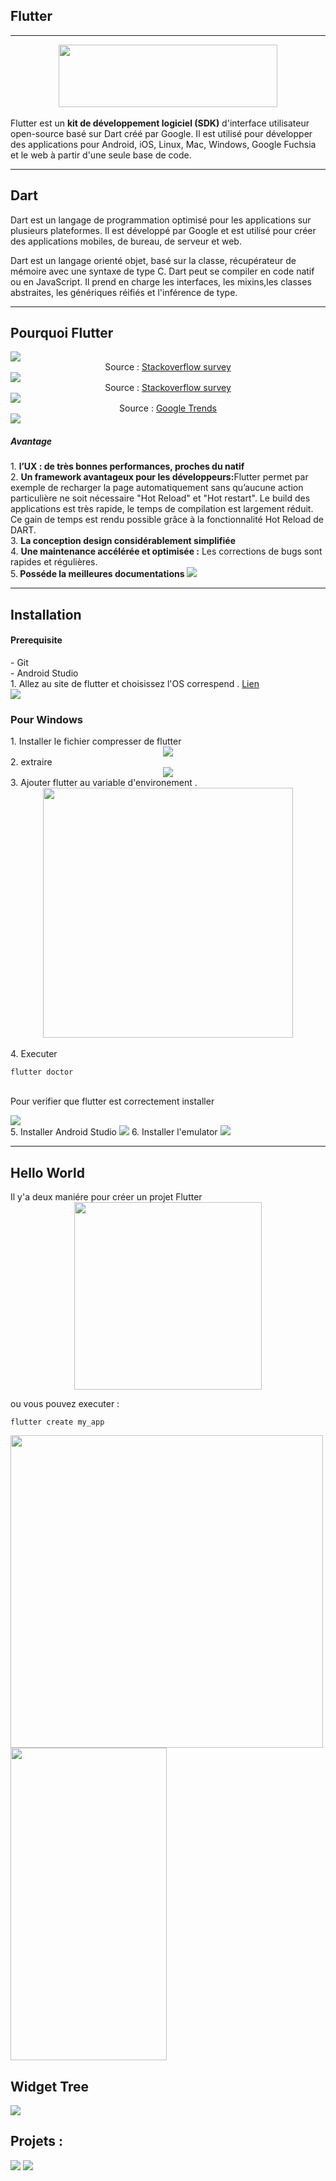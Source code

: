 <h2>Flutter</h2>
<hr>
<center><img width="350" height="100" src="https://upload.wikimedia.org/wikipedia/commons/1/17/Google-flutter-logo.png"/></center><br/>
Flutter est un <strong> kit de développement logiciel (SDK)</strong> d'interface utilisateur open-source basé sur Dart créé par Google. Il est utilisé pour développer des applications pour Android, iOS, Linux, Mac, Windows, Google Fuchsia et le web à partir d'une seule base de code.
</div>
<hr>
<h2>Dart</h2>
<p>Dart est un langage de programmation optimisé pour les applications sur plusieurs plateformes. Il est développé par Google et est utilisé pour créer des applications mobiles, de bureau, de serveur et web.

Dart est un langage orienté objet, basé sur la classe, récupérateur de mémoire avec une syntaxe de type C. Dart peut se compiler en code natif ou en JavaScript. Il prend en charge les interfaces, les mixins,les classes abstraites, les génériques réifiés et l'inférence de type.</p>


<hr>
<h2>Pourquoi Flutter </h2>
<img  src="src/img/Capture%20d’écran%202022-01-31%20124736.png"/>
<center> Source :  <a href="https://insights.stackoverflow.com/survey/2021#most-loved-dreaded-and-wanted-language-love-dread">Stackoverflow survey</a></center>

<img  src="src/img/Capture%20d’écran%202022-01-31%20124816.png"/>
<center> Source :  <a href="https://insights.stackoverflow.com/survey/2021#most-loved-dreaded-and-wanted-language-love-dread">Stackoverflow survey</a></center>

<img  src="src/img/Capture%20d’écran%202022-01-31%20125053.png"/>
<center> Source :  <a href="https://trends.google.fr/trends/explore?q=%2Fg%2F11f03_rzbg,%2Fg%2F11h03gfxy9">Google Trends</a></center>

<img src="https://www.appstud.com/wp-content/uploads/2020/12/Flutter-3-compressey.png"/>
<h5>Avantage</h5>
1.  <strong>l’UX : de très bonnes performances, proches du natif</strong> <br/>
2.  <strong>Un framework avantageux pour les développeurs:</strong>Flutter permet par exemple de recharger la page automatiquement sans qu’aucune action particulière ne soit nécessaire "Hot Reload" et "Hot restart".
Le build des applications est très rapide, le temps de compilation est largement réduit. Ce gain de temps est rendu possible grâce à la fonctionnalité Hot Reload de DART.<br/>
3. <strong>La conception design considérablement simplifiée </strong><br/>
4. <strong>Une maintenance accélérée et optimisée :</strong> Les corrections de bugs sont rapides et régulières.<br/>
5.<strong> Posséde la meilleures documentations </strong>
<img  src="src/gif/20220131_131332.gif"/>


<hr>
<h2>Installation</h2>
<h4>Prerequisite</h4>
- Git <br/>
- Android Studio <br/>
1. Allez au site de flutter et choisissez l'OS correspend . <a href="https://docs.flutter.dev/get-started/install">Lien</a><br/>
<img display="block" src="src/img/Capture%20d’écran%202022-01-30%20205503.png"/><br/>
<h3>Pour Windows</h3>
1. Installer le fichier compresser de flutter
<center><img  src="src/img/Capture%20d’écran%202022-01-30%20210257.png"/></center>
2. extraire 
<center><img  src="src/img/Capture%20d’écran%202022-01-30%20210602.png"/></center>
3. Ajouter flutter au variable d'environement .<br/>
<center><img  width="400" height="400"  src="src/img/Capture%20d’écran%202022-01-30%20210754.png"/></center><br/>
4. Executer

```
flutter doctor
```
<br/>
Pour verifier que flutter est correctement installer



<img   src="src/img/Capture%20d’écran%202022-01-30%20211042.png"/><br/>
5. Installer Android Studio
<img  src="src/img/Capture%20d’écran%202022-01-30%20212236.png"/>
6. Installer l'emulator 
<img  src="src/img/Capture%20d’écran%202022-01-30%20212447.png"/>

<hr>
<h2>Hello World</h2>
Il y'a deux maniére pour créer un projet Flutter

<center><img width="300" height="300" src="src/img/Capture%20d’écran%202022-01-30%20212855.png"/></center>

ou vous pouvez executer :

```
flutter create my_app
```

<img width="500" height="500" src="src/img/Capture%20d’écran%202022-01-30%20213536.png"/>

<img width="250" height="500"  src="src/img/Capture%20d’écran%202022-01-30%20213913.png"/>

<h2>Widget Tree</h2>

<img src="https://vitalflux.com/wp-content/uploads/2020/07/widget-animation.gif">


<h2>Projets : </h2>
<img src="src/gif/demo.gif" />
<img src="src/gif/demo%20(1).gif" />
